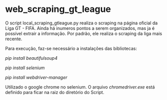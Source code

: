 # web_scraping_gt_league

O script local_scraping_gtleague.py realiza o scraping na página oficial da Liga GT - FIFA. Ainda há inumeros pontos a serem organizados, mas ja é possível extrair a informação.
Por padrão, ele realiza o scraping da liga mais recente.

Para execução, faz-se necessário a instalações das bibliotecas:

  *pip install beautifulsoup4*
  
  *pip install selenium*
  
  *pip install webdriver-manager*
  
  Utilizado o google chrome no selenium. O arquivo *chromedriver.exe* está definido para ficar na raiz do diretório do Script.
  
